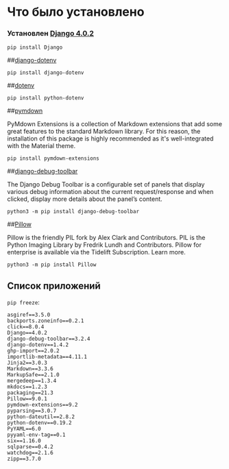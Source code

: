 # Что было установлено

### Установлен [Django 4.0.2](https://docs.djangoproject.com/en/4.0/)

`pip install Django`


##[django-dotenv](https://pypi.org/project/django-dotenv/)

`pip install django-dotenv`


##[dotenv](https://pypi.org/project/python-dotenv/)

`pip install python-dotenv`


##[pymdown](https://yakworks.github.io/docmark/extensions/pymdown/)

PyMdown Extensions is a collection of Markdown extensions that add some great features to the standard Markdown library. For this reason, the installation of this package is highly recommended as it's well-integrated with the Material theme.

`pip install pymdown-extensions`


##[django-debug-toolbar](https://django-debug-toolbar.readthedocs.io/en/latest/installation.html)

The Django Debug Toolbar is a configurable set of panels that display various debug information about the current request/response and when clicked, display more details about the panel’s content.

`python3 -m pip install django-debug-toolbar`


##[Pillow](https://pillow.readthedocs.io/en/stable/installation.html)

Pillow is the friendly PIL fork by Alex Clark and Contributors. PIL is the Python Imaging Library by Fredrik Lundh and Contributors.
Pillow for enterprise is available via the Tidelift Subscription. Learn more.

`python3 -m pip install Pillow`


## Список приложений

`pip freeze`:  

    asgiref==3.5.0
    backports.zoneinfo==0.2.1
    click==8.0.4
    Django==4.0.2
    django-debug-toolbar==3.2.4
    django-dotenv==1.4.2
    ghp-import==2.0.2
    importlib-metadata==4.11.1
    Jinja2==3.0.3
    Markdown==3.3.6
    MarkupSafe==2.1.0
    mergedeep==1.3.4
    mkdocs==1.2.3
    packaging==21.3
    Pillow==9.0.1
    pymdown-extensions==9.2
    pyparsing==3.0.7
    python-dateutil==2.8.2
    python-dotenv==0.19.2
    PyYAML==6.0
    pyyaml-env-tag==0.1
    six==1.16.0
    sqlparse==0.4.2
    watchdog==2.1.6
    zipp==3.7.0